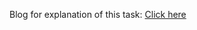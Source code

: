 Blog for explanation of this task:  [Click here](https://nishant-saini.medium.com/cliff-ai-devops-task-3f0bb13566f6)
